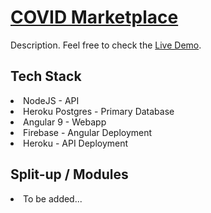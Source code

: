 # [COVID Marketplace](#)

Description. Feel free to check the [Live Demo](#).

## Tech Stack
<li>NodeJS - API
<li>Heroku Postgres - Primary Database
<li>Angular 9 - Webapp
<li>Firebase - Angular Deployment
<li>Heroku - API Deployment

## Split-up / Modules
<li>To be added...